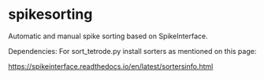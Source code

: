 # spikesorting
Automatic and manual spike sorting based on SpikeInterface.

Dependencies:
For sort_tetrode.py install sorters as mentioned on this page:

https://spikeinterface.readthedocs.io/en/latest/sortersinfo.html
